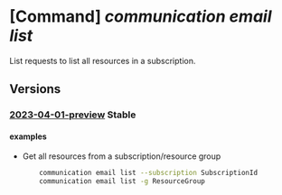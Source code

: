 # [Command] _communication email list_

List requests to list all resources in a subscription.

## Versions

### [2023-04-01-preview](/Resources/mgmt-plane/L3N1YnNjcmlwdGlvbnMve30vcHJvdmlkZXJzL21pY3Jvc29mdC5jb21tdW5pY2F0aW9uL2VtYWlsc2VydmljZXM=/2023-04-01-preview.xml) **Stable**

<!-- mgmt-plane /subscriptions/{}/providers/microsoft.communication/emailservices 2023-04-01-preview -->
<!-- mgmt-plane /subscriptions/{}/resourcegroups/{}/providers/microsoft.communication/emailservices 2023-04-01-preview -->

#### examples

- Get all resources from a subscription/resource group
    ```bash
        communication email list --subscription SubscriptionId
        communication email list -g ResourceGroup
    ```
